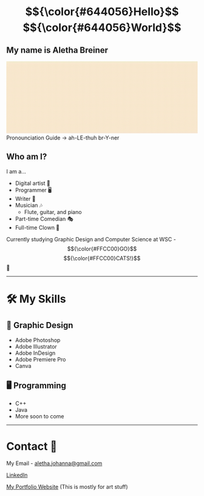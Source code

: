 # $${\color{#644056}Hello}$$ $${\color{#644056}World}$$ 

## My name is Aletha Breiner
  ![](https://github.com/alethabreiner/alethabreiner/blob/main/Name.gif)
  Pronounciation Guide -> ah-LE-thuh br-Y-ner
  
## Who am I?
I am a...
  * Digital artist 🎨
  * Programmer 🖥️
  * Writer 📝
  * Musician 🎶
    * Flute, guitar, and piano 
  * Part-time Comedian 🎭
  * Full-time Clown 🤡

Currently studying Graphic Design and Computer Science at WSC - $${\color{#FFCC00}GO}$$ $${\color{#FFCC00}CATS!}$$ 🐯

***
# 🛠️ My Skills

## 🎨 Graphic Design
* Adobe Photoshop
* Adobe Illustrator
* Adobe InDesign
* Adobe Premiere Pro
* Canva

## 🖥️ Programming
* C++
* Java
* More soon to come

***
# Contact 🤝 

My Email - aletha.johanna@gmail.com

[LinkedIn](https://www.linkedin.com/in/aletha-breiner-a93993350/)

[My Portfolio Website](https://alethajohanna.wixsite.com/my-site) (This is mostly for art stuff)
